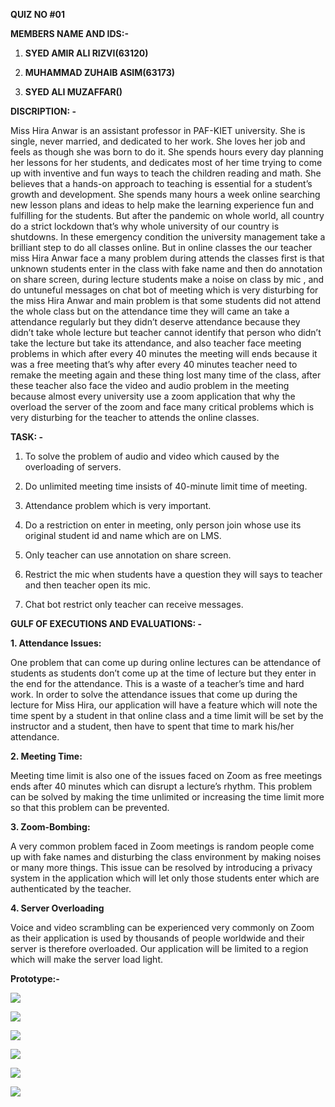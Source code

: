 **QUIZ NO \#01**

**MEMBERS NAME AND IDS:-**

1.  **SYED AMIR ALI RIZVI(63120)**

2.  **MUHAMMAD ZUHAIB ASIM(63173)**

3.  **SYED ALI MUZAFFAR()**

**DISCRIPTION: -**

Miss Hira Anwar is an assistant professor in PAF-KIET university. She is single,
never married, and dedicated to her work. She loves her job and feels as though
she was born to do it. She spends hours every day planning her lessons for her
students, and dedicates most of her time trying to come up with inventive and
fun ways to teach the children reading and math. She believes that a hands-on
approach to teaching is essential for a student’s growth and development. She
spends many hours a week online searching new lesson plans and ideas to help
make the learning experience fun and fulfilling for the students. But after the
pandemic on whole world, all country do a strict lockdown that’s why whole
university of our country is shutdowns. In these emergency condition the
university management take a brilliant step to do all classes online. But in
online classes the our teacher miss Hira Anwar face a many problem during
attends the classes first is that unknown students enter in the class with fake
name and then do annotation on share screen, during lecture students make a
noise on class by mic , and do untuneful messages on chat bot of meeting which
is very disturbing for the miss Hira Anwar and main problem is that some
students did not attend the whole class but on the attendance time they will
came an take a attendance regularly but they didn’t deserve attendance because
they didn’t take whole lecture but teacher cannot identify that person who
didn’t take the lecture but take its attendance, and also teacher face meeting
problems in which after every 40 minutes the meeting will ends because it was a
free meeting that’s why after every 40 minutes teacher need to remake the
meeting again and these thing lost many time of the class, after these teacher
also face the video and audio problem in the meeting because almost every
university use a zoom application that why the overload the server of the zoom
and face many critical problems which is very disturbing for the teacher to
attends the online classes.

**TASK: -**

1.  To solve the problem of audio and video which caused by the overloading of
    servers.

2.  Do unlimited meeting time insists of 40-minute limit time of meeting.

3.  Attendance problem which is very important.

4.  Do a restriction on enter in meeting, only person join whose use its
    original student id and name which are on LMS.

5.  Only teacher can use annotation on share screen.

6.  Restrict the mic when students have a question they will says to teacher and
    then teacher open its mic.

7.  Chat bot restrict only teacher can receive messages.

**GULF OF EXECUTIONS AND EVALUATIONS: -**

**1. Attendance Issues:**

One problem that can come up during online lectures can be attendance of
students as students don’t come up at the time of lecture but they enter in the
end for the attendance. This is a waste of a teacher’s time and hard work. In
order to solve the attendance issues that come up during the lecture for Miss
Hira, our application will have a feature which will note the time spent by a
student in that online class and a time limit will be set by the instructor and
a student, then have to spent that time to mark his/her attendance.

**2. Meeting Time:**

Meeting time limit is also one of the issues faced on Zoom as free meetings ends
after 40 minutes which can disrupt a lecture’s rhythm. This problem can be
solved by making the time unlimited or increasing the time limit more so that
this problem can be prevented.

**3. Zoom-Bombing:**

A very common problem faced in Zoom meetings is random people come up with fake
names and disturbing the class environment by making noises or many more things.
This issue can be resolved by introducing a privacy system in the application
which will let only those students enter which are authenticated by the teacher.

**4. Server Overloading**

Voice and video scrambling can be experienced very commonly on Zoom as their
application is used by thousands of people worldwide and their server is
therefore overloaded. Our application will be limited to a region which will
make the server load light.

**Prototype:-**

![](media/d2780ade5a0b4d1c402a41422752b988.jpg)

![](media/2e528548ad2ad74711ccc14e2a8eee36.jpg)

![](media/376dc57d73989e3a6a7259c9629208bf.jpg)

![](media/df214c4c08b2b012e761a8b94a35fec1.jpg)

![](media/f634cc23d7efd246fba81e9b0ce076db.jpg)

![](media/3dcb8824f7994b30fce425456f01e4e7.jpg)
